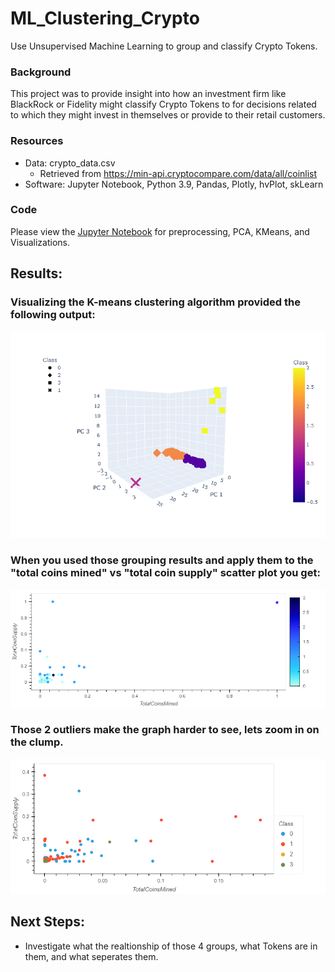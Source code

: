 # ML_Clustering_Crypto
Use Unsupervised Machine Learning to group and classify Crypto Tokens.

### Background 
This project was to provide insight into how an investment firm like BlackRock or Fidelity might classify Crypto Tokens to for decisions related to which they might invest in themselves or provide to their retail customers.

### Resources
- Data: crypto_data.csv
    - Retrieved from https://min-api.cryptocompare.com/data/all/coinlist
- Software: Jupyter Notebook, Python 3.9, Pandas, Plotly, hvPlot, skLearn

### Code
Please view the [Jupyter Notebook](https://github.com/Bag0niku/ML_Clustering_Crypto/blob/main/Crypto_Clustering.ipynb) for preprocessing, PCA, KMeans, and Visualizations.

## Results:
### Visualizing the K-means clustering algorithm provided the following output:    
![3d Cluster plot](/Images/3d_cluster_2.png)

### When you used those grouping results and apply them to the "total coins mined" vs "total coin supply" scatter plot you get:
![scatter plot](/Images/supply_scatter_1.png)

### Those 2 outliers make the graph harder to see, lets zoom in on the clump.
![zoomed scatter plot](/Images/supply_scatter_zoom.png)


## Next Steps:
- Investigate what the realtionship of those 4 groups, what Tokens are in them, and what seperates them.

